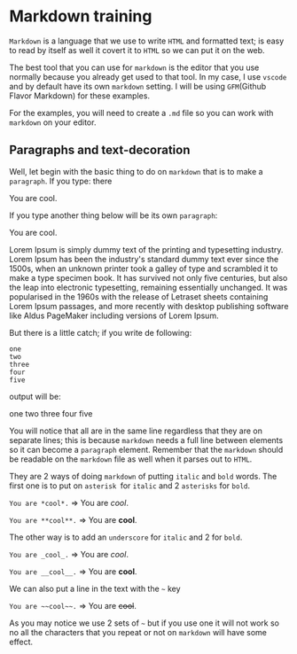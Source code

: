 # Markdown training

`Markdown` is a language that we use to write `HTML` and formatted text; is easy to read by itself as well it covert it to `HTML` so we can put it on the web.

The best tool that you can use for `markdown` is the editor that you use normally because you already get used to that tool. In my case, I use `vscode` and by default have its own `markdown` setting. I will be using `GFM`(Github Flavor Markdown) for these examples.

For the examples, you will need to create a `.md` file so you can work with `markdown` on your editor.

## Paragraphs and text-decoration

Well, let begin with the basic thing to do on `markdown` that is to make a `paragraph`. If you type: there

You are cool.

If you type another thing below will be its own `paragraph`:

You are cool.

Lorem Ipsum is simply dummy text of the printing and typesetting industry. Lorem Ipsum has been the industry's standard dummy text ever since the 1500s, when an unknown printer took a galley of type and scrambled it to make a type specimen book. It has survived not only five centuries, but also the leap into electronic typesetting, remaining essentially unchanged. It was popularised in the 1960s with the release of Letraset sheets containing Lorem Ipsum passages, and more recently with desktop publishing software like Aldus PageMaker including versions of Lorem Ipsum.

But there is a little catch; if you write de following:

```
one
two
three
four
five
```

output will be:

one
two
three
four
five

You will notice that all are in the same line regardless that they are on separate lines; this is because `markdown` needs a full line between elements so it can become a `paragraph` element. Remember that the `markdown` should be readable on the `markdown` file as well when it parses out to `HTML`.

They are 2 ways of doing `markdown` of putting `italic` and `bold` words. The first one is to put on `asterisk `for `italic` and 2 `asterisks` for `bold`.

`You are *cool*.` => You are *cool*.

`You are **cool**.` => You are **cool**.

The other way is to add an `underscore` for `italic` and 2 for `bold`.

`You are _cool_.` => You are _cool_.

`You are __cool__.` => You are __cool__.

We can also put a line in the text with the `~` key

`You are ~~cool~~.` => You are ~~cool~~.

As you may notice we use 2 sets of `~` but if you use one it will not work so no all the characters that you repeat or not on `markdown` will have some effect.
